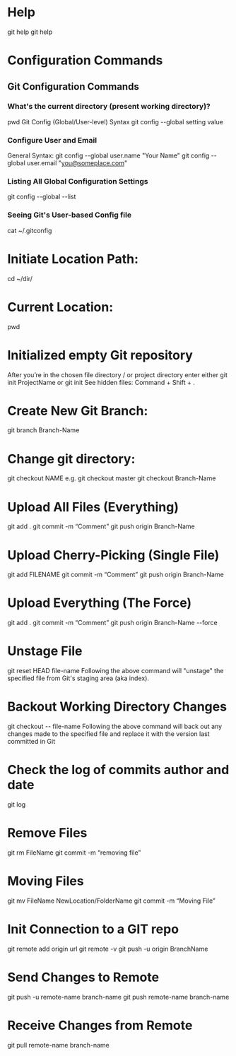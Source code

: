 # Help
git help
git help <CommandName>
 
# Configuration Commands
## Git Configuration Commands
### What's the current directory (present working directory)?
pwd
Git Config (Global/User-level) Syntax
git config --global setting value
### Configure User and Email
General Syntax:
git config --global user.name "Your Name"
git config --global user.email "you@someplace.com"
### Listing All Global Configuration Settings
git config --global --list
### Seeing Git's User-based Config file
cat ~/.gitconfig
 
# Initiate Location Path:
cd ~/dir/
# Current Location:
pwd
# Initialized empty Git repository
After you’re in the chosen file directory / or project directory enter either
git init ProjectName
or 
git init 
See hidden files: Command + Shift + .

# Create New Git Branch:
git branch Branch-Name

# Change git directory:
git checkout NAME 
e.g.
git checkout master
git checkout Branch-Name

# Upload All Files (Everything)
git add .
git commit -m “Comment”
git push origin Branch-Name

# Upload Cherry-Picking (Single File)
git add FILENAME
git commit -m “Comment”
git push origin Branch-Name
 
# Upload Everything (The Force)
git add .
git commit -m “Comment”
git push origin Branch-Name --force
 
# Unstage File
git reset HEAD file-name
Following the above command will "unstage" the specified file from Git's staging area (aka index).

# Backout Working Directory Changes
git checkout -- file-name
Following the above command will back out any changes made to the specified file and replace it with the version last committed in Git

# Check the log of commits author and date
git log

# Remove Files
git rm FileName
git commit -m “removing file”

# Moving Files
git mv FileName NewLocation/FolderName
git commit -m “Moving File”

# Init Connection to a GIT repo
git remote add origin url
git remote -v
git push -u origin BranchName

# Send Changes to Remote
git push -u remote-name branch-name
git push remote-name branch-name

# Receive Changes from Remote
git pull remote-name branch-name
